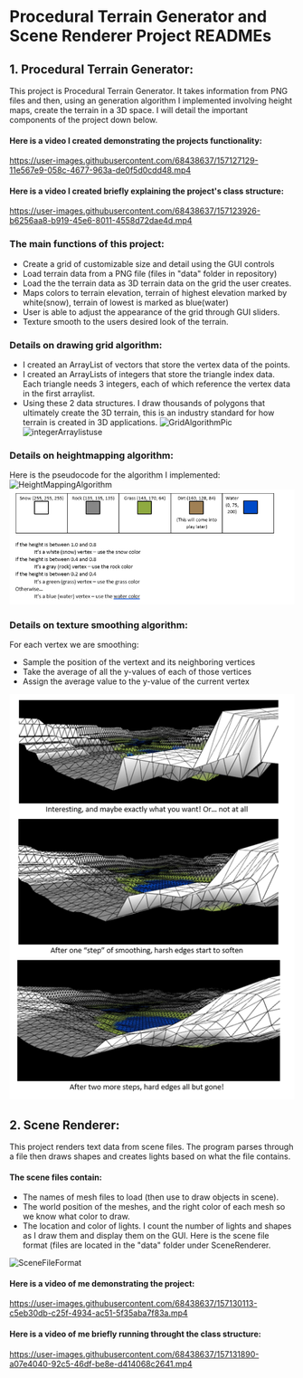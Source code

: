 # Procedural Terrain Generator and Scene Renderer Project READMEs
## **1. Procedural Terrain Generator**:
This project is Procedural Terrain Generator. It takes information from PNG files and then, using an generation algorithm I implemented involving height maps, create the terrain
in a 3D space. I will detail the important components of the project down below.

#### Here is a video I created demonstrating the projects functionality:
https://user-images.githubusercontent.com/68438637/157127129-11e567e9-058c-4677-963a-de0f5d0cdd48.mp4



#### Here is a video I created briefly explaining the project's class structure:
https://user-images.githubusercontent.com/68438637/157123926-b6256aa8-b919-45e6-8011-4558d72dae4d.mp4


### The main functions of this project:
- Create a grid of customizable size and detail using the GUI controls
- Load terrain data from a PNG file (files in "data" folder in repository) 
- Load the the terrain data as 3D terrain data on the grid the user creates. 
- Maps colors to terrain elevation, terrain of highest elevation marked by white(snow), terrain of lowest is marked as blue(water)
- User is able to adjust the appearance of the grid through GUI sliders.
- Texture smooth to the users desired look of the terrain.

### Details on drawing grid algorithm:
- I created an ArrayList of vectors that store the vertex data of the points. 
- I created an ArrayLists of integers that store the triangle index data. Each triangle needs 3 integers, each of which reference the vertex data in the first arraylist.
- Using these 2 data structures. I draw thousands of polygons that ultimately create the 3D terrain, this is an industry standard for how terrain is created in 3D applications.
![GridAlgorithmPic](https://user-images.githubusercontent.com/68438637/157119926-b7fc8ec8-fdf6-48b9-827b-8894dba89b44.PNG)
![integerArraylistuse](https://user-images.githubusercontent.com/68438637/157119975-fcbdaf62-ff8b-49be-929d-a1892eb734bb.PNG)

### Details on heightmapping algorithm:
 Here is the pseudocode for the algorithm I implemented:
 ![HeightMappingAlgorithm](https://user-images.githubusercontent.com/68438637/157120102-b8beb14b-8302-4f0b-9605-1143c0bfe3b1.PNG)
<img src="docs/ProceduralTerrainGenerator/colorinfo.PNG">
### Details on texture smoothing algorithm:
For each vertex we are smoothing:
- Sample the position of the vertext and its neighboring vertices
- Take the average of all the y-values of each of those vertices
- Assign the average value to the y-value of the current vertex
<img src="docs/smoothingterrainexampleresults.PNG">

 ## **2. Scene Renderer**:
This project renders text data from scene files. The program parses through a file then draws shapes and creates lights based on what the file contains.
#### The scene files contain:
- The names of mesh files to load (then use to draw objects in scene).
- The world position of the meshes, and the right color of each mesh so we know what color to draw.
- The location and color of lights. I count the number of lights and shapes as I draw them and display them on the GUI.
Here is the scene file format (files are located in the "data" folder under SceneRenderer.

![SceneFileFormat](https://user-images.githubusercontent.com/68438637/157129098-d005f684-7b0b-4092-8045-20eaa6e2e36e.PNG)

#### Here is a video of me demonstrating the project:
https://user-images.githubusercontent.com/68438637/157130113-c5eb30db-c25f-4934-ac51-5f35aba7f83a.mp4

#### Here is a video of me briefly running throught the class structure:

https://user-images.githubusercontent.com/68438637/157131890-a07e4040-92c5-46df-be8e-d414068c2641.mp4

